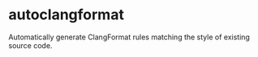 # autoclangformat
Automatically generate ClangFormat rules matching the style of existing source code.

